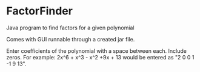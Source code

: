 # FactorFinder
Java program to find factors for a given polynomial

Comes with GUI runnable through a created jar file. 

Enter coefficients of the polynomial with a space between each. Include zeros.
For example:
    2x^6 + x^3 - x^2  +9x + 13 would be entered as "2 0 0 1 -1 9 13".
